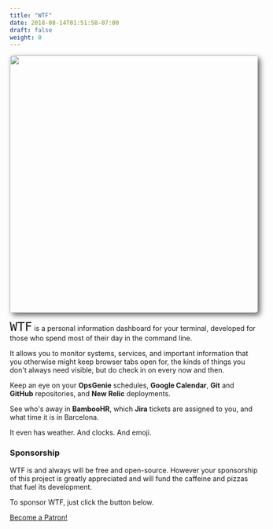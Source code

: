 ```yaml
---
title: "WTF"
date: 2018-08-14T01:51:58-07:00
draft: false
weight: 0
---
```


<img src='/imgs/screenshot.jpg' width="900" height="524" style="border-radius: 5px; box-shadow: 5px 5px 11px #666;" />

<span style="font-family: monospace; font-size: 1.8em;">WTF</span> is a personal information dashboard for your terminal, developed for those who spend most of their day in the command line.

It allows you to monitor systems, services, and important information that you otherwise might keep browser tabs open for, the kinds of things you don't always need visible, but do check in on every now and then.

Keep an eye on your **OpsGenie** schedules, **Google Calendar**, **Git** and **GitHub** repositories, and **New Relic** deployments.

See who's away in **BambooHR**, which **Jira** tickets are assigned to you, and what time it is in Barcelona.

It even has weather. And clocks. And emoji.

### Sponsorship

WTF is and always will be free and open-source. However your sponsorship of this project is greatly appreciated and will fund the caffeine and pizzas that fuel its development.

To sponsor WTF, just click the button below.

<a href="https://www.patreon.com/bePatron?u=21477577" data-patreon-widget-type="become-patron-button">Become a Patron!</a><script async src="https://c6.patreon.com/becomePatronButton.bundle.js"></script>
